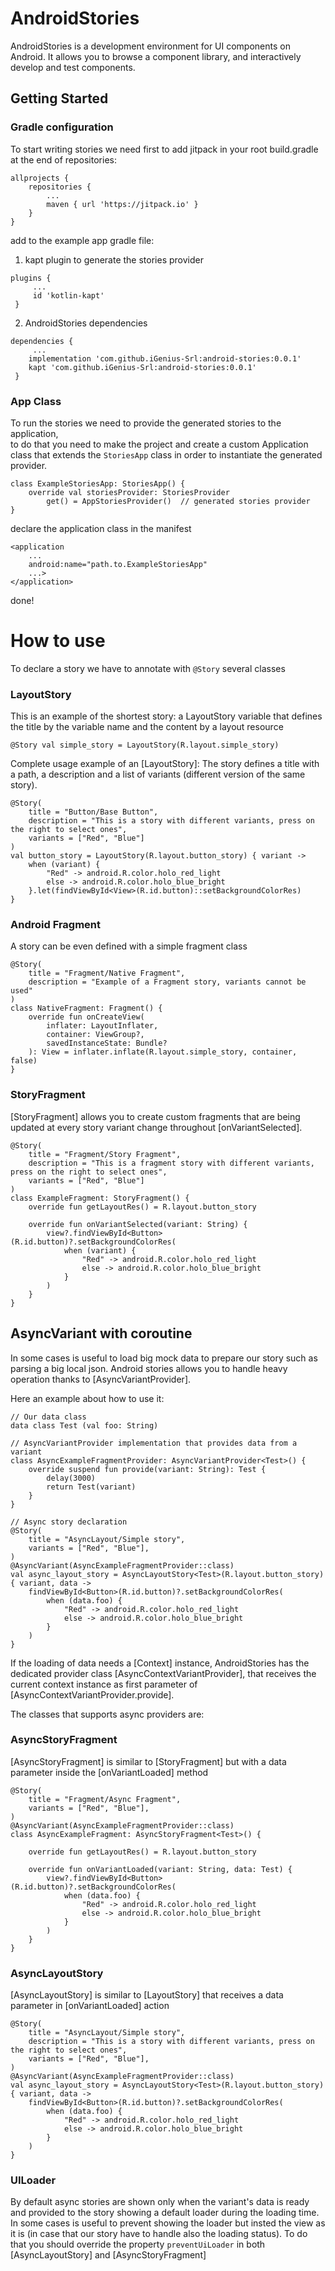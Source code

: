 
AndroidStories
========  

AndroidStories is a development environment for UI components on Android.
It allows you to browse a component library, and interactively develop and test components.

## Getting Started

### Gradle configuration
To start writing stories we need first to add jitpack in your root build.gradle at the end of repositories:
```  
allprojects {
    repositories {
        ...
        maven { url 'https://jitpack.io' }
    }
}
```

add to the example app gradle file:
1) kapt plugin to generate the stories provider
```  
plugins {  
	 ...
	 id 'kotlin-kapt'
 }  
```
2) AndroidStories dependencies
```  
dependencies {  
	 ...
	implementation 'com.github.iGenius-Srl:android-stories:0.0.1'
    kapt 'com.github.iGenius-Srl:android-stories:0.0.1'
 }  
```  

### App Class
To run the stories we need to provide the generated stories to the application,  
to do that you need to make the project and create a custom Application class that extends the `StoriesApp` class in order to instantiate the generated provider.

```
class ExampleStoriesApp: StoriesApp() {  
    override val storiesProvider: StoriesProvider  
        get() = AppStoriesProvider()  // generated stories provider
}
```
declare the application class in the manifest
```
<application  
	... 
	android:name="path.to.ExampleStoriesApp"  
	...>
</application>
```
done!

# How to use
To declare a story we have to annotate with `@Story` several classes

### LayoutStory
This is an example of the shortest story:
a LayoutStory variable that defines the title by the variable name
and the content by a layout resource
```
@Story val simple_story = LayoutStory(R.layout.simple_story)
```

Complete usage example of an [LayoutStory]:
The story defines a title with a path, a description and a list of variants (different version of the same story).
```
@Story(
    title = "Button/Base Button",
    description = "This is a story with different variants, press on the right to select ones",
    variants = ["Red", "Blue"]
)
val button_story = LayoutStory(R.layout.button_story) { variant ->
    when (variant) {
        "Red" -> android.R.color.holo_red_light
        else -> android.R.color.holo_blue_bright
    }.let(findViewById<View>(R.id.button)::setBackgroundColorRes)
}
```

### Android Fragment
A story can be even defined with a simple fragment class
```
@Story(
    title = "Fragment/Native Fragment",
    description = "Example of a Fragment story, variants cannot be used"
)
class NativeFragment: Fragment() {
    override fun onCreateView(
        inflater: LayoutInflater,
        container: ViewGroup?,
        savedInstanceState: Bundle?
    ): View = inflater.inflate(R.layout.simple_story, container, false)
}
```

### StoryFragment
[StoryFragment] allows you to create custom fragments that are being updated at every story variant change throughout [onVariantSelected].
```
@Story(
    title = "Fragment/Story Fragment",
    description = "This is a fragment story with different variants, press on the right to select ones",
    variants = ["Red", "Blue"]
)
class ExampleFragment: StoryFragment() {
    override fun getLayoutRes() = R.layout.button_story

    override fun onVariantSelected(variant: String) {
        view?.findViewById<Button>(R.id.button)?.setBackgroundColorRes(
            when (variant) {
                "Red" -> android.R.color.holo_red_light
                else -> android.R.color.holo_blue_bright
            }
        )
    }
}
```

## AsyncVariant with coroutine
In some cases is useful to load big mock data to prepare our story such as parsing a big local json.
Android stories allows you to handle heavy operation thanks to [AsyncVariantProvider].

Here an example about how to use it:
```
// Our data class
data class Test (val foo: String)

// AsyncVariantProvider implementation that provides data from a variant
class AsyncExampleFragmentProvider: AsyncVariantProvider<Test>() {
    override suspend fun provide(variant: String): Test {
        delay(3000)
        return Test(variant)
    }
}

// Async story declaration
@Story(
    title = "AsyncLayout/Simple story",
    variants = ["Red", "Blue"],
)
@AsyncVariant(AsyncExampleFragmentProvider::class)
val async_layout_story = AsyncLayoutStory<Test>(R.layout.button_story) { variant, data ->
    findViewById<Button>(R.id.button)?.setBackgroundColorRes(
        when (data.foo) {
            "Red" -> android.R.color.holo_red_light
            else -> android.R.color.holo_blue_bright
        }
    )
}
```

If the loading of data needs a [Context] instance, AndroidStories has the dedicated provider class [AsyncContextVariantProvider],
that receives the current context instance as first parameter of [AsyncContextVariantProvider.provide].

The classes that supports async providers are:

### AsyncStoryFragment
[AsyncStoryFragment] is similar to [StoryFragment] but with a data parameter inside the [onVariantLoaded] method

```
@Story(
    title = "Fragment/Async Fragment",
    variants = ["Red", "Blue"],
)
@AsyncVariant(AsyncExampleFragmentProvider::class)
class AsyncExampleFragment: AsyncStoryFragment<Test>() {

    override fun getLayoutRes() = R.layout.button_story

    override fun onVariantLoaded(variant: String, data: Test) {
        view?.findViewById<Button>(R.id.button)?.setBackgroundColorRes(
            when (data.foo) {
                "Red" -> android.R.color.holo_red_light
                else -> android.R.color.holo_blue_bright
            }
        )
    }
}
```

### AsyncLayoutStory
[AsyncLayoutStory] is similar to [LayoutStory] that receives a data parameter in [onVariantLoaded] action

```
@Story(
    title = "AsyncLayout/Simple story",
    description = "This is a story with different variants, press on the right to select ones",
    variants = ["Red", "Blue"],
)
@AsyncVariant(AsyncExampleFragmentProvider::class)
val async_layout_story = AsyncLayoutStory<Test>(R.layout.button_story) { variant, data ->
    findViewById<Button>(R.id.button)?.setBackgroundColorRes(
        when (data.foo) {
            "Red" -> android.R.color.holo_red_light
            else -> android.R.color.holo_blue_bright
        }
    )
}
```

### UILoader
By default async stories are shown only when the variant's data is ready and provided to the story showing a default loader during the loading time.
In some cases is useful to prevent showing the loader but insted the view as it is (in case that our story have to handle also the loading status).
To do that you should override the property `preventUiLoader` in both [AsyncLayoutStory] and [AsyncStoryFragment]
